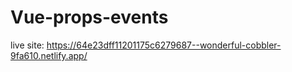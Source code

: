 # Vue-props-events
live site: <a href="https://64e23dff11201175c6279687--wonderful-cobbler-9fa610.netlify.app/">https://64e23dff11201175c6279687--wonderful-cobbler-9fa610.netlify.app/</a>